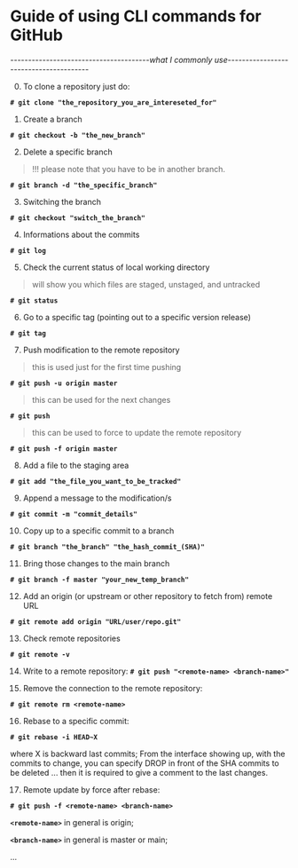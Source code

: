 # Guide of using CLI commands for GitHub 
---------------------------------------*what I commonly use*---------------------------------------

0. To clone a repository just do:

**`# git clone "the_repository_you_are_intereseted_for"`**

1. Create a branch

**`# git checkout -b "the_new_branch"`**

2. Delete a specific branch
> !!! please note that you have to be in another branch.

**`# git branch -d "the_specific_branch"`**

3. Switching the branch

**`# git checkout "switch_the_branch"`**

4. Informations about the commits

**`# git log`**

5. Check the current status of local working directory 
> will show you which files are staged, unstaged, and untracked

**`# git status`**

6. Go to a specific tag (pointing out to a specific version release)

**`# git tag`**

7. Push modification to the remote repository 
> this is used just for the first time pushing

**`# git push -u origin master`**

> this can be used for the next changes

**`# git push`**

> this can be used to force to update the remote repository

**`# git push -f origin master `**

8. Add a file to the staging area

**`# git add "the_file_you_want_to_be_tracked"`**

9. Append a message to the modification/s

**`# git commit -m "commit_details"`**

10. Copy up to a specific commit to a branch

**`# git branch "the_branch" "the_hash_commit_(SHA)"`**

11. Bring those changes to the main branch

**`# git branch -f master "your_new_temp_branch"`**

12. Add an origin (or upstream or other repository to fetch from) remote URL

**`# git remote add origin "URL/user/repo.git"`**

13. Check remote repositories

**`# git remote -v`**

14.  Write to a remote repository:
**`# git push "<remote-name> <branch-name>"`**

15. Remove the connection to the remote repository:

**`# git remote rm <remote-name>`**

16. Rebase to a specific commit:

**`# git rebase -i HEAD~X`**

where X is backward last commits;
From the interface showing up, with the commits to change, you can specify DROP in front of the SHA commits to be deleted ... then it is required to give a comment to the last changes.

17. Remote update by force after rebase:

**`# git push -f <remote-name> <branch-name>`**

**`<remote-name>`** in general is origin; 

**`<branch-name>`** in general is master or main;

...
